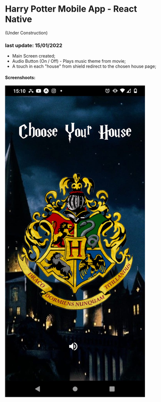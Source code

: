 # Harry Potter Mobile App - React Native

(Under Construction)

### last update: 15/01/2022

- Main Screen created;
- Audio Button (On / Off) - Plays music theme from movie;
- A touch in each "house" from shield redirect to the chosen house page;

#### Screenshoots:

![home_audio_on](screenshots/audio_on.jpeg)
